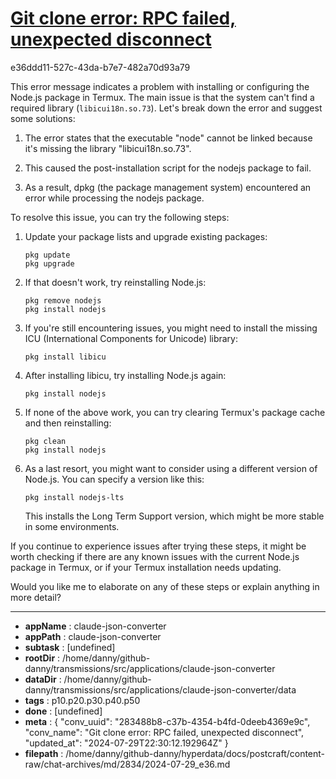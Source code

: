 # [Git clone error: RPC failed, unexpected disconnect](https://claude.ai/chat/283488b8-c37b-4354-b4fd-0deeb4369e9c)

e36ddd11-527c-43da-b7e7-482a70d93a79

 This error message indicates a problem with installing or configuring the Node.js package in Termux. The main issue is that the system can't find a required library (`libicui18n.so.73`). Let's break down the error and suggest some solutions:

1. The error states that the executable "node" cannot be linked because it's missing the library "libicui18n.so.73".

2. This caused the post-installation script for the nodejs package to fail.

3. As a result, dpkg (the package management system) encountered an error while processing the nodejs package.

To resolve this issue, you can try the following steps:

1. Update your package lists and upgrade existing packages:
   ```
   pkg update
   pkg upgrade
   ```

2. If that doesn't work, try reinstalling Node.js:
   ```
   pkg remove nodejs
   pkg install nodejs
   ```

3. If you're still encountering issues, you might need to install the missing ICU (International Components for Unicode) library:
   ```
   pkg install libicu
   ```

4. After installing libicu, try installing Node.js again:
   ```
   pkg install nodejs
   ```

5. If none of the above work, you can try clearing Termux's package cache and then reinstalling:
   ```
   pkg clean
   pkg install nodejs
   ```

6. As a last resort, you might want to consider using a different version of Node.js. You can specify a version like this:
   ```
   pkg install nodejs-lts
   ```
   This installs the Long Term Support version, which might be more stable in some environments.

If you continue to experience issues after trying these steps, it might be worth checking if there are any known issues with the current Node.js package in Termux, or if your Termux installation needs updating.

Would you like me to elaborate on any of these steps or explain anything in more detail?

---

* **appName** : claude-json-converter
* **appPath** : claude-json-converter
* **subtask** : [undefined]
* **rootDir** : /home/danny/github-danny/transmissions/src/applications/claude-json-converter
* **dataDir** : /home/danny/github-danny/transmissions/src/applications/claude-json-converter/data
* **tags** : p10.p20.p30.p40.p50
* **done** : [undefined]
* **meta** : {
  "conv_uuid": "283488b8-c37b-4354-b4fd-0deeb4369e9c",
  "conv_name": "Git clone error: RPC failed, unexpected disconnect",
  "updated_at": "2024-07-29T22:30:12.192964Z"
}
* **filepath** : /home/danny/github-danny/hyperdata/docs/postcraft/content-raw/chat-archives/md/2834/2024-07-29_e36.md